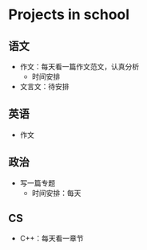 
# Projects in school

## 语文

* 作文：每天看一篇作文范文，认真分析
  * 时间安排
* 文言文：待安排

## 英语

* 作文

## 政治

* 写一篇专题
  * 时间安排：每天

## CS

* C++：每天看一章节
